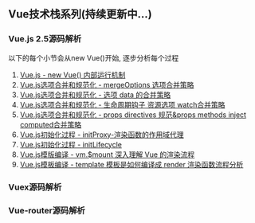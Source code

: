## Vue技术栈系列(持续更新中...)
###  Vue.js 2.5源码解析

以下的每个小节会从new Vue()开始, 逐步分析每个过程
1.  [Vue.js - new Vue() 内部运行机制](/article/vue/newVue()发生了什么.md)
2.  [Vue.js选项合并和规范化 - mergeOptions 选项合并策略](/article/vue/mergeOptions.md)
3.  [Vue.js选项合并和规范化 - 选项 data 的合并策略](/article/vue/选项data的合并策略.md)
4.  [Vue.js选项合并和规范化 - 生命周期钩子 资源选项 watch合并策略](/article/vue/生命周期钩子函数资源选项合并策略.md)
5.  [Vue.js选项合并和规范化 - props directives 规范&props methods inject computed合并策略](/article/vue/props,methods,inject,computed规范&合并策略.md)
6.  [Vue.js初始化过程 - initProxy-渲染函数的作用域代理](/article/vue/initProxy-渲染函数的作用域代理.md)
7.  [Vue.js初始化过程 - initLifecycle](/article/vue/initLifecycle初始化.md)
8.  [Vue.js模版编译 - vm.$mount 深入理解 Vue 的渲染流程](/article/vue/mount.md)
9.  [Vue.js模板编译 - template 模板是如何编译成 render 渲染函数流程分析](/article/vue/compileToFunctions.md)

###  Vuex源码解析
###  Vue-router源码解析
